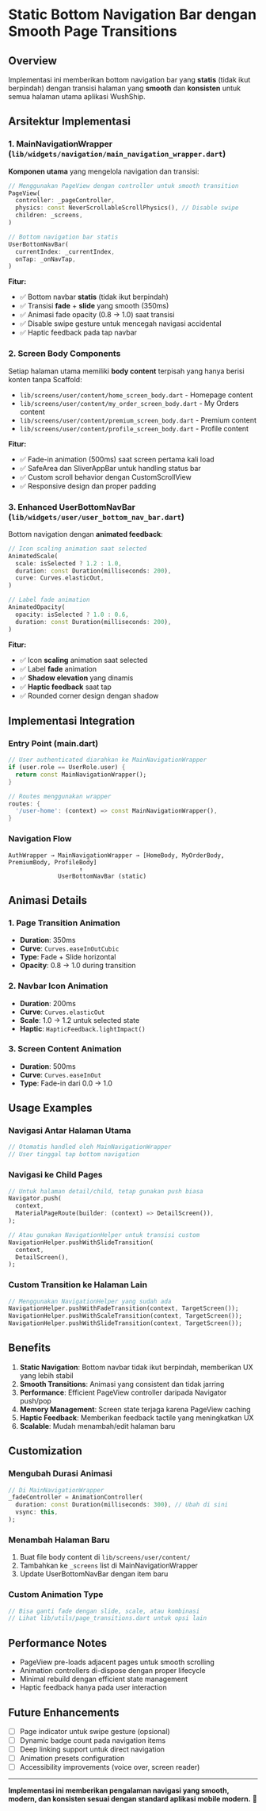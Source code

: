 # Static Bottom Navigation Bar dengan Smooth Page Transitions

## Overview

Implementasi ini memberikan bottom navigation bar yang **statis** (tidak ikut berpindah) dengan transisi halaman yang **smooth** dan **konsisten** untuk semua halaman utama aplikasi WushShip.

## Arsitektur Implementasi

### 1. MainNavigationWrapper (`lib/widgets/navigation/main_navigation_wrapper.dart`)

**Komponen utama** yang mengelola navigation dan transisi:

```dart
// Menggunakan PageView dengan controller untuk smooth transition
PageView(
  controller: _pageController,
  physics: const NeverScrollableScrollPhysics(), // Disable swipe
  children: _screens,
)

// Bottom navigation bar statis
UserBottomNavBar(
  currentIndex: _currentIndex,
  onTap: _onNavTap,
)
```

**Fitur:**
- ✅ Bottom navbar **statis** (tidak ikut berpindah)
- ✅ Transisi **fade** + **slide** yang smooth (350ms)
- ✅ Animasi fade opacity (0.8 → 1.0) saat transisi
- ✅ Disable swipe gesture untuk mencegah navigasi accidental
- ✅ Haptic feedback pada tap navbar

### 2. Screen Body Components

Setiap halaman utama memiliki **body content** terpisah yang hanya berisi konten tanpa Scaffold:

- `lib/screens/user/content/home_screen_body.dart` - Homepage content
- `lib/screens/user/content/my_order_screen_body.dart` - My Orders content  
- `lib/screens/user/content/premium_screen_body.dart` - Premium content
- `lib/screens/user/content/profile_screen_body.dart` - Profile content

**Fitur:**
- ✅ Fade-in animation (500ms) saat screen pertama kali load
- ✅ SafeArea dan SliverAppBar untuk handling status bar
- ✅ Custom scroll behavior dengan CustomScrollView
- ✅ Responsive design dan proper padding

### 3. Enhanced UserBottomNavBar (`lib/widgets/user/user_bottom_nav_bar.dart`)

Bottom navigation dengan **animated feedback**:

```dart
// Icon scaling animation saat selected
AnimatedScale(
  scale: isSelected ? 1.2 : 1.0,
  duration: const Duration(milliseconds: 200),
  curve: Curves.elasticOut,
)

// Label fade animation
AnimatedOpacity(
  opacity: isSelected ? 1.0 : 0.6,
  duration: const Duration(milliseconds: 200),
)
```

**Fitur:**
- ✅ Icon **scaling** animation saat selected
- ✅ Label **fade** animation
- ✅ **Shadow elevation** yang dinamis
- ✅ **Haptic feedback** saat tap
- ✅ Rounded corner design dengan shadow

## Implementasi Integration

### Entry Point (main.dart)

```dart
// User authenticated diarahkan ke MainNavigationWrapper
if (user.role == UserRole.user) {
  return const MainNavigationWrapper();
}

// Routes menggunakan wrapper
routes: {
  '/user-home': (context) => const MainNavigationWrapper(),
}
```

### Navigation Flow

```
AuthWrapper → MainNavigationWrapper → [HomeBody, MyOrderBody, PremiumBody, ProfileBody]
                    ↑
              UserBottomNavBar (static)
```

## Animasi Details

### 1. Page Transition Animation
- **Duration**: 350ms
- **Curve**: `Curves.easeInOutCubic`
- **Type**: Fade + Slide horizontal
- **Opacity**: 0.8 → 1.0 during transition

### 2. Navbar Icon Animation
- **Duration**: 200ms  
- **Curve**: `Curves.elasticOut`
- **Scale**: 1.0 → 1.2 untuk selected state
- **Haptic**: `HapticFeedback.lightImpact()`

### 3. Screen Content Animation
- **Duration**: 500ms
- **Curve**: `Curves.easeInOut`
- **Type**: Fade-in dari 0.0 → 1.0

## Usage Examples

### Navigasi Antar Halaman Utama
```dart
// Otomatis handled oleh MainNavigationWrapper
// User tinggal tap bottom navigation
```

### Navigasi ke Child Pages
```dart
// Untuk halaman detail/child, tetap gunakan push biasa
Navigator.push(
  context,
  MaterialPageRoute(builder: (context) => DetailScreen()),
);

// Atau gunakan NavigationHelper untuk transisi custom
NavigationHelper.pushWithSlideTransition(
  context, 
  DetailScreen(),
);
```

### Custom Transition ke Halaman Lain
```dart
// Menggunakan NavigationHelper yang sudah ada
NavigationHelper.pushWithFadeTransition(context, TargetScreen());
NavigationHelper.pushWithScaleTransition(context, TargetScreen());
NavigationHelper.pushWithSlideTransition(context, TargetScreen());
```

## Benefits

1. **Static Navigation**: Bottom navbar tidak ikut berpindah, memberikan UX yang lebih stabil
2. **Smooth Transitions**: Animasi yang consistent dan tidak jarring
3. **Performance**: Efficient PageView controller daripada Navigator push/pop
4. **Memory Management**: Screen state terjaga karena PageView caching
5. **Haptic Feedback**: Memberikan feedback tactile yang meningkatkan UX
6. **Scalable**: Mudah menambah/edit halaman baru

## Customization

### Mengubah Durasi Animasi
```dart
// Di MainNavigationWrapper
_fadeController = AnimationController(
  duration: const Duration(milliseconds: 300), // Ubah di sini
  vsync: this,
);
```

### Menambah Halaman Baru
1. Buat file body content di `lib/screens/user/content/`
2. Tambahkan ke `_screens` list di MainNavigationWrapper
3. Update UserBottomNavBar dengan item baru

### Custom Animation Type
```dart
// Bisa ganti fade dengan slide, scale, atau kombinasi
// Lihat lib/utils/page_transitions.dart untuk opsi lain
```

## Performance Notes

- PageView pre-loads adjacent pages untuk smooth scrolling
- Animation controllers di-dispose dengan proper lifecycle
- Minimal rebuild dengan efficient state management
- Haptic feedback hanya pada user interaction

## Future Enhancements

- [ ] Page indicator untuk swipe gesture (opsional)
- [ ] Dynamic badge count pada navigation items
- [ ] Deep linking support untuk direct navigation
- [ ] Animation presets configuration
- [ ] Accessibility improvements (voice over, screen reader)

---

**Implementasi ini memberikan pengalaman navigasi yang smooth, modern, dan konsisten sesuai dengan standard aplikasi mobile modern.** 🚀
